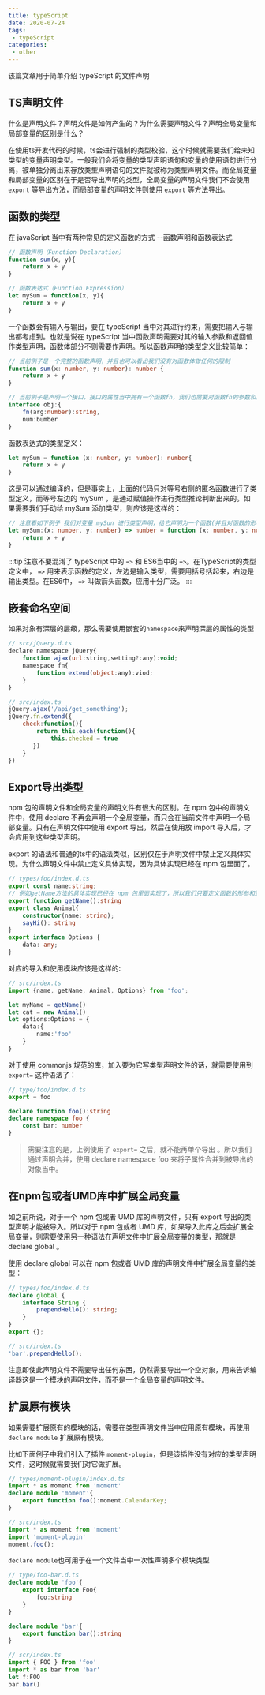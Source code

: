 ```yaml
---
title: typeScript
date: 2020-07-24
tags:
 - typeScript
categories: 
 - other
---
```

该篇文章用于简单介绍 typeScript 的文件声明

<!-- more -->

## TS声明文件
什么是声明文件？声明文件是如何产生的？为什么需要声明文件？声明全局变量和局部变量的区别是什么？

在使用ts开发代码的时候，ts会进行强制的类型校验，这个时候就需要我们给未知类型的变量声明类型。一般我们会将变量的类型声明语句和变量的使用语句进行分离，被单独分离出来存放类型声明语句的文件就被称为类型声明文件。而全局变量和局部变量的区别在于是否导出声明的类型，全局变量的声明文件我们不会使用 `export` 等导出方法，而局部变量的声明文件则使用 `export` 等方法导出。

## 函数的类型
在 javaScript 当中有两种常见的定义函数的方式 --函数声明和函数表达式
```js
// 函数声明（Function Declaration）
function sum(x, y){
	return x + y
}

// 函数表达式（Function Expression）
let mySum = function(x, y){
	return x + y
}
```
一个函数会有输入与输出，要在 typeScript 当中对其进行约束，需要把输入与输出都考虑到。也就是说在 typeScript 当中函数声明需要对其的输入参数和返回值作类型声明，函数体部分不则需要作声明。所以函数声明的类型定义比较简单：

```ts
// 当前例子是一个完整的函数声明，并且也可以看出我们没有对函数体做任何的限制
function sum(x: number, y: number): number {
	return x + y
}

// 当前例子是声明一个接口，接口的属性当中拥有一个函数fn，我们也需要对函数fn的参数和返回值进行类型声明。
interface obj:{
	fn(arg:number):string,
	num:bumber
}
```
函数表达式的类型定义：
```ts
let mySum = function (x: number, y: number): number{
	return x + y
}
```
这是可以通过编译的，但是事实上，上面的代码只对等号右侧的匿名函数进行了类型定义，而等号左边的 mySum ，是通过赋值操作进行类型推论判断出来的。如果需要我们手动给 mySum 添加类型，则应该是这样的：
```ts
// 注意看如下例子 我们对变量 mySun 进行类型声明，给它声明为一个函数(并且对函数的形参和返回值作了类型声明)，然后将函数(注意函数依旧需要对其进行声明)赋值给它。
let mySum:(x: number, y: number) => number = function (x: number, y: number): number{
	return x + y
}
```
:::tip
注意不要混淆了 typeScript 中的 `=>` 和 ES6当中的 `=>`。在TypeScript的类型定义中， `=>` 用来表示函数的定义，左边是输入类型，需要用括号括起来，右边是输出类型。在ES6中， `=>` 叫做箭头函数，应用十分广泛。
:::

## 嵌套命名空间
如果对象有深层的层级，那么需要使用嵌套的`namespace`来声明深层的属性的类型   
```js
// src/jQuery.d.ts
declare namespace jQuery{
	function ajax(url:string,setting?:any):void;
    namespace fn{
    	function extend(object:any):viod;
    }
}

// src/index.ts
jQuery.ajax('/api/get_something');
jQuery.fn.extend({
	check:function(){
    	return this.each(function(){
        	this.checked = true
       })
    }
})
```

## Export导出类型
npm 包的声明文件和全局变量的声明文件有很大的区别。在 npm 包中的声明文件中，使用 declare 不再会声明一个全局变量，而只会在当前文件中声明一个局部变量。只有在声明文件中使用 export 导出，然后在使用放 import 导入后，才会应用到这些类型声明。

export 的语法和普通的ts中的语法类似，区别仅在于声明文件中禁止定义具体实现。为什么声明文件中禁止定义具体实现，因为具体实现已经在 npm 包里面了。
```ts
// types/foo/index.d.ts
export const name:string;
// 例如getName方法的具体实现已经在 npm 包里面实现了，所以我们只要定义函数的形参和返回值的类型就可以了  
export function getName():string
export class Animal{
	constructor(name: string);
    sayHi(): string
}
export interface Options {
	data: any;
}
```

对应的导入和使用模块应该是这样的:

```ts
// src/index.ts
import {name, getName, Animal, Options} from 'foo';

let myName = getName()
let cat = new Animal()
let options:Options = {
	data:{
    	name:'foo'
    }
}
```

对于使用 commonjs 规范的库，加入要为它写类型声明文件的话，就需要使用到 `export=` 这种语法了：
```ts
// type/foo/index.d.ts
export = foo

declare function foo():string
declare namespace foo {
	const bar: number
}
```

> 需要注意的是，上例使用了 `export=` 之后，就不能再单个导出 。所以我们通过声明合并，使用 declare namespace foo 来将子属性合并到被导出的对象当中。

## 在npm包或者UMD库中扩展全局变量

如之前所说，对于一个 npm 包或者 UMD 库的声明文件，只有 export 导出的类型声明才能被导入。所以对于 npm 包或者 UMD 库，如果导入此库之后会扩展全局变量，则需要使用另一种语法在声明文件中扩展全局变量的类型，那就是 declare global 。

使用 declare global 可以在 npm 包或者 UMD 库的声明文件中扩展全局变量的类型：
```ts
// types/foo/index.d.ts
declare global {
    interface String {
        prependHello(): string;
    }
}
export {};

// src/index.ts
'bar'.prependHello();
```
注意即使此声明文件不需要导出任何东西，仍然需要导出一个空对象，用来告诉编译器这是一个模块的声明文件，而不是一个全局变量的声明文件。

## 扩展原有模块
如果需要扩展原有的模块的话，需要在类型声明文件当中应用原有模块，再使用 `declare module` 扩展原有模块。

比如下面例子中我们引入了插件 `moment-plugin`，但是该插件没有对应的类型声明文件，这时候就需要我们对它做扩展。

```ts
// types/moment-plugin/index.d.ts
import * as moment from 'moment'
declare module 'moment'{
	export function foo():moment.CalendarKey;
}

// src/index.ts
import * as moment from 'moment'
import 'moment-plugin'
moment.foo();
```

`declare module`也可用于在一个文件当中一次性声明多个模块类型
```ts
// type/foo-bar.d.ts
declare module 'foo'{
    export interface Foo{
        foo:string
    }
}

declare module 'bar'{
    export function bar():string
}

// scr/index.ts
import { FOO } from 'foo'
import * as bar from 'bar'
let f:FOO
bar.bar()
```